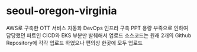 # seoul-oregon-virginia
AWS로 구축한 OTT 서비스 자동화 DevOps 인프라 구축
PPT 용량 부족으로 인하여 담당했던 파트인 CICD와 EKS 부분만 발췌해서 업로드
소스코드는 원래 2개의 Github Repository에 각각 업로드 하였으나 편의상 한곳에 모두 업로드 
